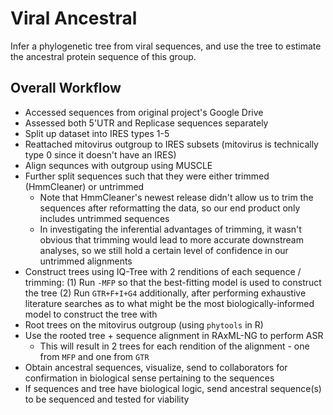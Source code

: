 # Viral Ancestral
Infer a phylogenetic tree from viral sequences, and use the tree to estimate the ancestral protein sequence of this group.

## Overall Workflow 

- Accessed sequences from original project's Google Drive 
- Assessed both 5'UTR and Replicase sequences separately
- Split up dataset into IRES types 1-5
- Reattached mitovirus outgroup to IRES subsets (mitovirus is technically type 0 since it doesn't have an IRES)
- Align sequnces with outgroup using MUSCLE 
- Further split sequences such that they were either trimmed (HmmCleaner) or untrimmed 
  - Note that HmmCleaner's newest release didn't allow us to trim the sequences after reformatting the data, so our end product only includes untrimmed sequences 
  - In investigating the inferential advantages of trimming, it wasn't obvious that trimming would lead to more accurate downstream analyses, so we still hold a certain level of confidence in our untrimmed alignments 
- Construct trees using IQ-Tree with 2 renditions of each sequence / trimming: 
  (1) Run `-MFP` so that the best-fitting model is used to construct the tree 
  (2) Run `GTR+F+I+G4` additionally, after performing exhaustive literature searches as to what might be the most biologically-informed model to construct the tree with 
- Root trees on the mitovirus outgroup (using `phytools` in R)
- Use the rooted tree + sequence alignment in RAxML-NG to perform ASR 
  - This will result in 2 trees for each rendition of the alignment - one from `MFP` and one from `GTR` 
- Obtain ancestral sequences, visualize, send to collaborators for confirmation in biological sense pertaining to the sequences 
- If sequences and tree have biological logic, send ancestral sequence(s) to be sequenced and tested for viability 






